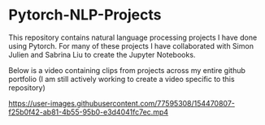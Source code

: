 # Pytorch-NLP-Projects
This repository contains natural language processing projects I have done using Pytorch.  For many of these projects I have collaborated with Simon Julien and Sabrina Liu to create the Jupyter Notebooks.

Below is a video containing clips from projects across my entire github portfolio (I am still actively working to create a video specific to this repository)


https://user-images.githubusercontent.com/77595308/154470807-f25b0f42-ab81-4b55-95b0-e3d4041fc7ec.mp4
